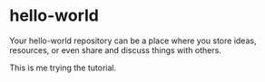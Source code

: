 # hello-world
 Your hello-world repository can be a place where you store ideas, resources, or even share and discuss things with others.

This is me trying the tutorial.
